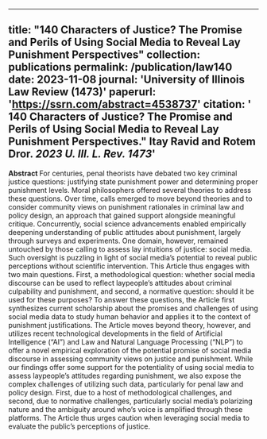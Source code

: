 
---
title: "140 Characters of Justice? The Promise and Perils of Using Social Media to Reveal Lay Punishment Perspectives"
collection: publications
permalink: /publication/law140
date: 2023-11-08
journal: 'University of Illinois Law Review (1473)'
paperurl: 'https://ssrn.com/abstract=4538737'
citation: '<b> 140 Characters of Justice? The Promise and Perils of Using Social Media to Reveal Lay Punishment Perspectives."</b> Itay Ravid and Rotem Dror. <i> 2023 U. Ill. L. Rev. 1473</i>'
---

<b> Abstract </b>
For centuries, penal theorists have debated two key criminal justice questions: justifying state punishment power and determining proper punishment levels. Moral philosophers offered several theories to address these questions. Over time, calls emerged to move beyond theories and to consider community views on punishment rationales in criminal law and policy design, an approach that gained support alongside meaningful critique. Concurrently, social science advancements enabled empirically deepening understanding of public attitudes about punishment, largely through surveys and experiments.
One domain, however, remained untouched by those calling to assess lay intuitions of justice: social media. Such oversight is puzzling in light of social media’s potential to reveal public perceptions without scientific intervention. This Article thus engages with two main questions. First, a methodological question: whether social media discourse can be used to reflect laypeople’s attitudes about criminal culpability and punishment, and second, a normative question: should it be used for these purposes?
To answer these questions, the Article first synthesizes current scholarship about the promises and challenges of using social media data to study human behavior and applies it to the context of punishment justifications. The Article moves beyond theory, however, and utilizes recent technological developments in the field of Artificial Intelligence (“AI”) and Law and Natural Language Processing (“NLP”) to offer a novel empirical exploration of the potential promise of social media discourse in assessing community views on justice and punishment.
While our findings offer some support for the potentiality of using social media to assess laypeople’s attitudes regarding punishment, we also expose the complex challenges of utilizing such data, particularly for penal law and policy design. First, due to a host of methodological challenges, and second, due to normative challenges, particularly social media’s polarizing nature and the ambiguity around who’s voice is amplified through these platforms. The Article thus urges caution when leveraging social media to evaluate the public’s perceptions of justice.

